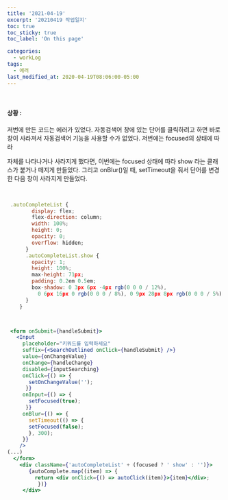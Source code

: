 ```yaml
---
title: '2021-04-19'
excerpt: '20210419 작업일지'
toc: true
toc_sticky: true
toc_label: 'On this page'

categories:
  - workLog
tags:
  - 에러
last_modified_at: 2020-04-19T08:06:00-05:00
---
```


<br>

#### 상황 :

저번에 만든 코드는 에러가 있었다. 자동검색어 창에 있는 단어를 클릭하려고 하면 바로 창이 사라져서 자동검색어 기능을 사용할 수가 없었다. 저번에는 focused의 상태에 따라 <div></div> 자체를 나타나거나 사라지게 했다면, 이번에는 focused 상태에 따라 show 라는 클래스가 붙거나 떼지게 만들었다. 그리고 onBlur()일 때, setTimeout을 줘서 단어를 변경한 다음 창이 사라지게 만들었다.

<br>

```jsx
 .autoCompleteList {
        display: flex;
        flex-direction: column;
        width: 100%;
        height: 0;
        opacity: 0;
        overflow: hidden;
      }
      .autoCompleteList.show {
        opacity: 1;
        height: 100%;
        max-height: 71px;
        padding: 0.2em 0.5em;
        box-shadow: 0 3px 6px -4px rgb(0 0 0 / 12%),
          0 6px 16px 0 rgb(0 0 0 / 8%), 0 9px 28px 8px rgb(0 0 0 / 5%);
      }
    }



 <form onSubmit={handleSubmit}>
   <Input
     placeholder="키워드를 입력하세요"
     suffix={<SearchOutlined onClick={handleSubmit} />}
     value={onChangeValue}
     onChange={handleChange}
     disabled={inputSearching}
     onClick={() => {
       setOnChangeValue('');
      }}
     onInput={() => {
       setFocused(true);
      }}
     onBlur={() => {
       setTimeout(() => {
       setFocused(false);
       }, 300);
     }}
    />
(...)
  </form>
    <div className={'autoCompleteList' + (focused ? ' show' : '')}>
       {autoComplete.map((item) => {
         return <div onClick={() => autoClick(item)}>{item}</div>;
          })}
     </div>

```

